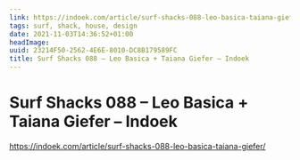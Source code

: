 ```yaml
---
link: https://indoek.com/article/surf-shacks-088-leo-basica-taiana-giefer/
tags: surf, shack, house, design
date: 2021-11-03T14:36:52+01:00
headImage: 
uuid: 23214F50-2562-4E6E-8010-DC8B179589FC
title: Surf Shacks 088 – Leo Basica + Taiana Giefer – Indoek
---
```

# Surf Shacks 088 – Leo Basica + Taiana Giefer – Indoek

https://indoek.com/article/surf-shacks-088-leo-basica-taiana-giefer/

![]()
